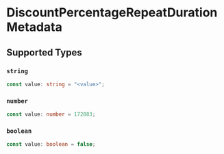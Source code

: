 # DiscountPercentageRepeatDurationMetadata


## Supported Types

### `string`

```typescript
const value: string = "<value>";
```

### `number`

```typescript
const value: number = 172883;
```

### `boolean`

```typescript
const value: boolean = false;
```

